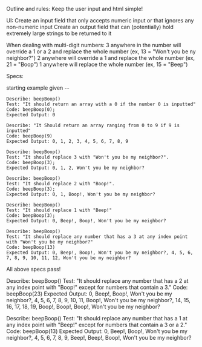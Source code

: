 Outline and rules:
Keep the user input and html simple!

UI:
Create an input field that only accepts numeric input or that ignores any non-numeric input
Create an output field that can (potentially) hold extremely large strings to be returned to it

When dealing with multi-digit numbers:
3 anywhere in the number will override a 1 or a 2 and replace the whole number (ex, 13 = "Won't you be ny neighbor?")
2 anywhere will override a 1 and replace the whole number (ex, 21 = "Boop")
1 anywhere will replace the whole number (ex, 15 = "Beep")


Specs:

starting example given --
```
Describe: beepBoop()
Test: "It should return an array with a 0 if the number 0 is inputted"
Code: beepBoop(0);
Expected Output: 0
```
```
Describe: "It Should return an array ranging from 0 to 9 if 9 is inputted"
Code: beepBoop(9)
Expected Output: 0, 1, 2, 3, 4, 5, 6, 7, 8, 9
```
```
Describe: beepBoop()
Test: "It should replace 3 with "Won't you be my neighbor?".
Code: beepBoop(3);
Expected Output: 0, 1, 2, Won't you be my neighbor?
```
```
Describe: beepBoop()
Test: "It should replace 2 with "Boop!".
Code: beepBoop(3);
Expected Output: 0, 1, Boop!, Won't you be my neighbor?
```
```
Describe: beepBoop()
Test: "It should replace 1 with "Beep!"
Code: beepBoop(3);
Expected Output: 0, Beep!, Boop!, Won't you be my neighbor?
```
```
Describe: beepBoop()
Test: "It should replace any number that has a 3 at any index point with "Won't you be my neighbor?"
Code: beepBoop(13)
Expected Output: 0, Beep!, Boop!, Won't you be my neighbor?, 4, 5, 6, 7, 8, 9, 10, 11, 12, Won't you be my neighbor?
```
All above specs pass!

Describe: beepBoop()
Test: "It should replace any number that has a 2 at any index point with "Boop!" except for numbers that contain a 3."
Code: beepBoop(23)
Expected Output: 0, Beep!, Boop!, Won't you be my neighbor?, 4, 5, 6, 7, 8, 9, 10, 11, Boop!, Won't you be my neighbor?, 14, 15, 16, 17, 18, 19, Boop!, Boop!, Boop!, Won't you be my neighbor?

Describe: beepBoop()
Test: "It should replace any number that has a 1 at any index point with "Beep!" except for numbers that contain a 3 or a 2."
Code: beepBoop(13)
Expected Output: 0, Beep!, Boop!, Won't you be my neighbor?, 4, 5, 6, 7, 8, 9, Beep!, Beep!, Boop!, Won't you be my neighbor?


